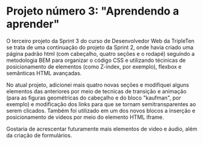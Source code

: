 <h1>Projeto número 3: "Aprendendo a aprender"</h1>

<p>O terceiro projeto da Sprint 3 do curso de Desenvolvedor Web da TripleTen se trata de uma continuação do projeto da Sprint 2, onde havia criado uma página padrão html (com cabeçalho, quatro seções e o rodapé) seguindo a metodologia BEM para organizar o código CSS e utilizando técinicas de posicionamento de elementos (como Z-index, por exemplo), flexbox e semânticas HTML avançadas.
  
No atual projeto, adicionei mais quatro novas seções e modifiquei alguns elementos das anteriores por meio de tecnicas de transição e animação (para as figuras geométricas do cabeçalho e do bloco "kaufman", por exemplo) e modificação dos links para que se tornam semitransparentes ao serem clicados. Também foi utilizado em um dos novos blocos a inserção e posicionamento de videos por meio do elemento HTML iframe.</p>

Gostaria de acrescentar futuramente mais elementos de video e áudio, além da criação de formulários.
